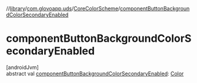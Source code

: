 //[library](../../../index.md)/[com.glovoapp.uds](../index.md)/[CoreColorScheme](index.md)/[componentButtonBackgroundColorSecondaryEnabled](component-button-background-color-secondary-enabled.md)

# componentButtonBackgroundColorSecondaryEnabled

[androidJvm]\
abstract val [componentButtonBackgroundColorSecondaryEnabled](component-button-background-color-secondary-enabled.md): [Color](https://developer.android.com/reference/kotlin/androidx/compose/ui/graphics/Color.html)
